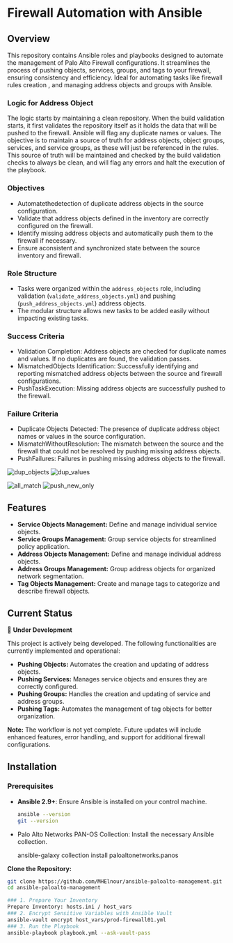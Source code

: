 # Firewall Automation with Ansible

## Overview

This repository contains Ansible roles and playbooks designed to automate the management of Palo Alto Firewall configurations. It streamlines the process of pushing objects, services, groups, and tags to your firewall, ensuring consistency and efficiency.
Ideal for automating tasks like firewall rules creation , and managing address objects and groups with Ansible.

### Logic for Address Object
The logic starts by maintaining a clean repository. When the build validation starts, it first
validates the repository itself as it holds the data that will be pushed to the firewall. Ansible
will flag any duplicate names or values. The objective is to maintain a source of truth for
address objects, object groups, services, and service groups, as these will just be referenced
in the rules. This source of truth will be maintained and checked by the build validation
checks to always be clean, and will flag any errors and halt the execution of the playbook.

### Objectives
- Automatethedetection of duplicate address objects in the source configuration.
- Validate that address objects defined in the inventory are correctly configured on the firewall.
- Identify missing address objects and automatically push them to the firewall if necessary.
- Ensure aconsistent and synchronized state between the source inventory and firewall.

### Role Structure
- Tasks were organized within the `address_objects` role, including validation
 (`validate_address_objects.yml`) and pushing (`push_address_objects.yml`) address objects.
- The modular structure allows new tasks to be added easily without impacting existing
 tasks.

### Success Criteria
- Validation Completion: Address objects are checked for duplicate names and values. If no duplicates are found, the validation passes.
- MismatchedObjects Identification: Successfully identifying and reporting mismatched address objects between the source and firewall configurations.
- PushTaskExecution: Missing address objects are successfully pushed to the firewall.

### Failure Criteria
- Duplicate Objects Detected: The presence of duplicate address object names or values in the source configuration.
- MismatchWithoutResolution: The mismatch between the source and the firewall that could not be resolved by pushing missing address objects.
- PushFailures: Failures in pushing missing address objects to the firewall.

![dup_objects](https://github.com/user-attachments/assets/0e519be5-e83a-4c19-92a7-c6338627c225)
![dup_values](https://github.com/user-attachments/assets/8c782fde-cebf-48b1-9575-cd0d75924a98)

![all_match](https://github.com/user-attachments/assets/ab54c363-40e7-4bc7-bd06-f74abe1635b1)
![push_new_only](https://github.com/user-attachments/assets/62e0f024-7bfe-48d6-bbad-2e03da9750b6)


## Features

- **Service Objects Management:** Define and manage individual service objects.
- **Service Groups Management:** Group service objects for streamlined policy application.
- **Address Objects Management:** Define and manage individual address objects.
- **Address Groups Management:** Group address objects for organized network segmentation.
- **Tag Objects Management:** Create and manage tags to categorize and describe firewall objects.


## Current Status

🚧 **Under Development**

This project is actively being developed. The following functionalities are currently implemented and operational:

- **Pushing Objects:** Automates the creation and updating of address objects.
- **Pushing Services:** Manages service objects and ensures they are correctly configured.
- **Pushing Groups:** Handles the creation and updating of service and address groups.
- **Pushing Tags:** Automates the management of tag objects for better organization.

**Note:** The workflow is not yet complete. Future updates will include enhanced features, error handling, and support for additional firewall configurations.

## Installation

### Prerequisites

- **Ansible 2.9+**: Ensure Ansible is installed on your control machine.
  
  ```bash
  ansible --version
  git --version

- Palo Alto Networks PAN-OS Collection: Install the necessary Ansible collection.

  ansible-galaxy collection install paloaltonetworks.panos

**Clone the Repository:**

   ```bash
   git clone https://github.com/MHElnour/ansible-paloalto-management.git
   cd ansible-paloalto-management

### 1. Prepare Your Inventory
   Prepare Inventory: hosts.ini / host_vars
### 2. Encrypt Sensitive Variables with Ansible Vault
   ansible-vault encrypt host_vars/prod-firewall01.yml
### 3. Run the Playbook
   ansible-playbook playbook.yml --ask-vault-pass
```


